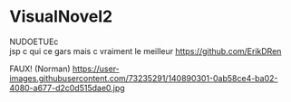 # VisualNovel2
NUDOETUEc <br>
jsp c qui ce gars mais c vraiment le meilleur https://github.com/ErikDRen


FAUX! (Norman)
https://user-images.githubusercontent.com/73235291/140890301-0ab58ce4-ba02-4080-a677-d2c0d515dae0.jpg
